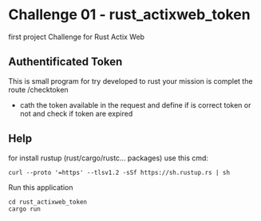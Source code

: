 # Challenge 01 - rust_actixweb_token
first project Challenge for Rust Actix Web 

## Authentificated Token 
This is small program for try developed to rust your mission is complet the route /checktoken
* cath the token available in the request and define if is correct token or not and check if token are expired

## Help
for install rustup (rust/cargo/rustc... packages) use this cmd:
```
curl --proto '=https' --tlsv1.2 -sSf https://sh.rustup.rs | sh
```

Run this application 
```
cd rust_actixweb_token
cargo run
```
